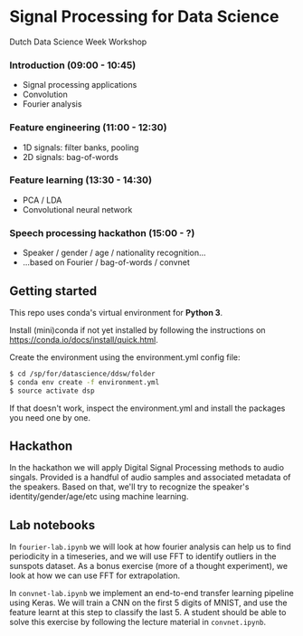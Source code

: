 # Signal Processing for Data Science

Dutch Data Science Week Workshop

### Introduction (09:00 - 10:45)
- Signal processing applications
- Convolution
- Fourier analysis

### Feature engineering (11:00 - 12:30)
- 1D signals: filter banks, pooling
- 2D signals: bag-of-words

### Feature learning (13:30 - 14:30)
- PCA / LDA
- Convolutional neural network
    
### Speech processing hackathon (15:00 - ?)
- Speaker / gender / age / nationality recognition...
- ...based on Fourier / bag-of-words / convnet

## Getting started

This repo uses conda's virtual environment for __Python 3__.

Install (mini)conda if not yet installed by following the instructions on https://conda.io/docs/install/quick.html.

Create the environment using the environment.yml config file:
```sh
$ cd /sp/for/datascience/ddsw/folder
$ conda env create -f environment.yml
$ source activate dsp
```

If that doesn't work, inspect the environment.yml and install the packages you need one by one.

## Hackathon

In the hackathon we will apply Digital Signal Processing methods to audio singals. Provided is a handful of audio samples and associated metadata of the speakers. Based on that, we'll try to recognize the speaker's identity/gender/age/etc using machine learning.

## Lab notebooks

In `fourier-lab.ipynb` we will look at how fourier analysis can help us to find periodicity in a timeseries, and we will use FFT to identify outliers in the sunspots dataset. As a bonus exercise (more of a thought experiment), we look at how we can use FFT for extrapolation.

In `convnet-lab.ipynb` we implement an end-to-end transfer learning pipeline using Keras. We will train a CNN on the first 5 digits of MNIST, and use the feature learnt at this step to classify the last 5. A student should be able to solve this exercise by following the lecture material in `convnet.ipynb`.